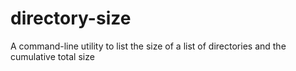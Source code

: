 # directory-size
A command-line utility to list the size of a list of directories and the cumulative total size
